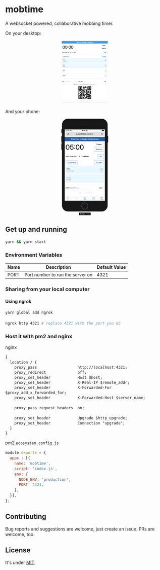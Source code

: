 # mobtime

A websocket powered, collaborative mobbing timer.

On your desktop:

<p align="center">
  <img src="./docs/screenshot.png" width="30%" height="auto" />
</p>

And your phone:

<p align="center">
  <img src="./docs/screenshot-mobile.png" width="30%" height="auto" />
</p>

## Get up and running

```bash
yarn && yarn start
```

### Environment Variables

| Name            | Description                      | Default Value      |
| --------------- | -------------------------------- | ------------------ |
| PORT            | Port number to run the server on | 4321               |

### Sharing from your local computer

#### Using ngrok

```bash
yarn global add ngrok

ngrok http 4321 # replace 4321 with the port you do
```

### Host it with pm2 and nginx

nginx

```
{
  location / {
    proxy_pass                  http://localhost:4321;
    proxy_redirect              off;
    proxy_set_header            Host $host;
    proxy_set_header            X-Real-IP $remote_addr;
    proxy_set_header            X-Forwarded-For $proxy_add_x_forwarded_for;
    proxy_set_header            X-Forwarded-Host $server_name;

    proxy_pass_request_headers  on;

    proxy_set_header            Upgrade $http_upgrade;
    proxy_set_header            Connection "upgrade";
  }
}
```

pm2 `ecosystem.config.js`

```js
module.exports = {
  apps : [{
    name: 'mobtime',
    script: 'index.js',
    env: {
      NODE_ENV: 'production',
      PORT: 4321,
    },
  }],
};
```


## Contributing

Bug reports and suggestions are welcome, just create an issue. PRs are welcome, too.

## License

It's under [MIT](./LICENSE.md).
